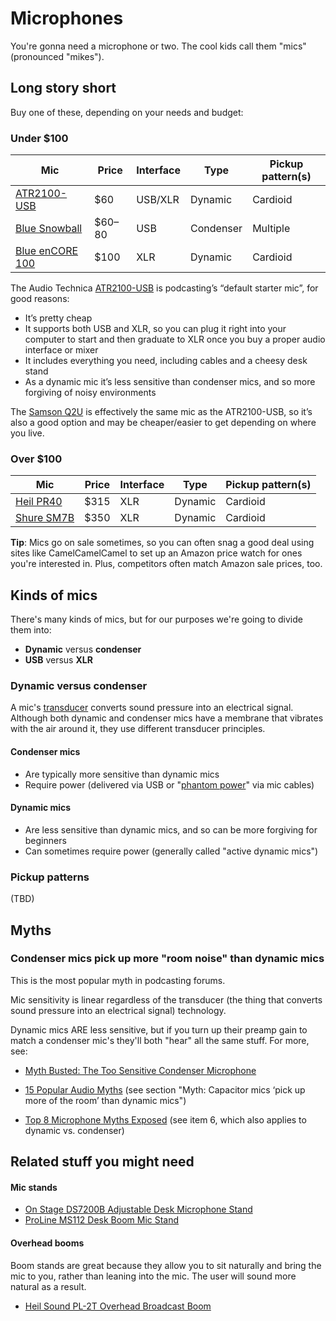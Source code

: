 # Microphones

You're gonna need a microphone or two. The cool kids call them "mics" (pronounced "mikes").

## Long story short

Buy one of these, depending on your needs and budget:

### Under $100

| Mic | Price | Interface | Type | Pickup pattern(s) |
| --              | --     | --      | -- | -- |
| [ATR2100-USB](http://www.amazon.com/dp/B004QJOZS4)     | $60    | USB/XLR | Dynamic | Cardioid |
| [Blue Snowball](http://www.amazon.com/dp/B000EOPQ7E/?psc=1)   | $60–80 | USB     | Condenser | Multiple |
| [Blue enCORE 100](http://www.amazon.com/dp/B002SQJL9U/) | $100   | XLR     | Dynamic | Cardioid |

The Audio Technica [ATR2100-USB](http://www.amazon.com/dp/B004QJOZS4) is podcasting’s “default starter mic”, for good reasons:

* It’s pretty cheap
* It supports both USB and XLR, so you can plug it right into your computer to start and then graduate to XLR once you buy a proper audio interface or mixer
* It includes everything you need, including cables and a cheesy desk stand
* As a dynamic mic it’s less sensitive than condenser mics, and so more forgiving of noisy environments

The [Samson Q2U](http://www.amazon.com/dp/B001R747SG) is effectively the same mic as the ATR2100-USB, so it’s also a good option and may be cheaper/easier to get depending on where you live.

### Over $100

| Mic        | Price | Interface | Type      | Pickup pattern(s) |
| --         | --    | --        | --        | --                |
| [Heil PR40](http://www.amazon.com/dp/B00PQYBRNY)  | $315  | XLR       | Dynamic   | Cardioid          |
| [Shure SM7B](http://www.amazon.com/dp/B0002E4Z8M/) | $350  | XLR       | Dynamic   | Cardioid          |

**Tip**: Mics go on sale sometimes, so you can often snag a good deal using sites like CamelCamelCamel to set up an Amazon price watch for ones you're interested in. Plus, competitors often match Amazon sale prices, too.

## Kinds of mics

There's many kinds of mics, but for our purposes we're going to divide them into:

* **Dynamic** versus **condenser**
* **USB** versus **XLR**

### Dynamic versus condenser

A mic's [transducer](https://en.wikipedia.org/wiki/Transducer) converts sound pressure into an electrical signal.  Although both dynamic and condenser mics have a membrane that vibrates with the air around it, they use different transducer principles.

#### Condenser mics

* Are typically more sensitive than dynamic mics
* Require power (delivered via USB or "[phantom power](https://en.wikipedia.org/wiki/Phantom_power)" via mic cables)

#### Dynamic mics

* Are less sensitive than dynamic mics, and so can be more forgiving for beginners
* Can sometimes require power (generally called "active dynamic mics")

### Pickup patterns

(TBD)

## Myths

### Condenser mics pick up more "room noise" than dynamic mics

This is the most popular myth in podcasting forums.

Mic sensitivity is linear regardless of the transducer (the thing that converts sound pressure into an electrical signal) technology.

Dynamic mics ARE less sensitive, but if you turn up their preamp gain to match a condenser mic's they'll both "hear" all the same stuff. For more, see:

* [Myth Busted: The Too Sensitive Condenser Microphone](http://www.homebrewedmusic.com/2009/12/30/myth-busted-the-too-sensitive-condenser-microphone/)

* [15 Popular Audio Myths](http://www.soundonsound.com/sos/mar14/articles/myths.htm) (see section "Myth: Capacitor mics ‘pick up more of the room’ than dynamic mics")

* [Top 8 Microphone Myths Exposed](http://blog.shure.com/top-8-microphone-myths-exposed/) (see item 6, which also applies to dynamic vs. condenser)

## Related stuff you might need

#### Mic stands

* [On Stage DS7200B Adjustable Desk Microphone Stand](http://www.amazon.com/dp/B0002M3OVI/)
* [ProLine MS112 Desk Boom Mic Stand](http://www.amazon.com/dp/B000J0N5TY/)

#### Overhead booms

Boom stands are great because they allow you to sit naturally and bring the mic to you, rather than leaning into the mic.  The user will sound more natural as a result.

* [Heil Sound PL-2T Overhead Broadcast Boom](http://www.amazon.com/dp/B000SZVZ74)